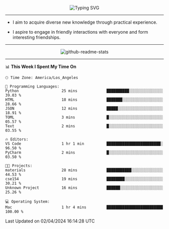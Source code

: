 <p align="center">
  <img src="https://readme-typing-svg.demolab.com?font=Fira+Code&weight=500&size=32&duration=2500&pause=1600&center=true&vCenter=true&random=false&width=1024&height=64&lines=Hi+there+%F0%9F%91%8B;I'm+delighted+you+could+make+it+here+%F0%9F%8E%89;I'm+Harry%2C+a+college+student+still+finding+my+way" alt="Typing SVG" />
</p>


---


- I aim to acquire diverse new knowledge through practical experience.

- I aspire to engage in friendly interactions with everyone and form interesting friendships.


---


<p align="center">
  <img src="https://github-readme-stats.vercel.app/api?username=Harry-Jing&show_icons=true" alt="github-readme-stats"/>
</p>


---

<!--START_SECTION:waka-->
📊 **This Week I Spent My Time On** 

```text
🕑︎ Time Zone: America/Los_Angeles

💬 Programming Languages: 
Python                   25 mins             ██████████░░░░░░░░░░░░░░░   39.03 % 
HTML                     18 mins             ███████░░░░░░░░░░░░░░░░░░   28.66 % 
JSON                     12 mins             █████░░░░░░░░░░░░░░░░░░░░   18.91 % 
TOML                     3 mins              █░░░░░░░░░░░░░░░░░░░░░░░░   05.57 % 
Text                     2 mins              █░░░░░░░░░░░░░░░░░░░░░░░░   03.55 % 

🔥 Editors: 
VS Code                  1 hr 1 min          ████████████████████████░   96.50 % 
PyCharm                  2 mins              █░░░░░░░░░░░░░░░░░░░░░░░░   03.50 % 

🐱‍💻 Projects: 
materials                28 mins             ███████████░░░░░░░░░░░░░░   44.53 % 
cse154                   19 mins             ████████░░░░░░░░░░░░░░░░░   30.21 % 
Unknown Project          16 mins             ██████░░░░░░░░░░░░░░░░░░░   25.26 % 

💻 Operating System: 
Mac                      1 hr 4 mins         █████████████████████████   100.00 % 
```


 Last Updated on 02/04/2024 16:14:28 UTC
<!--END_SECTION:waka-->
